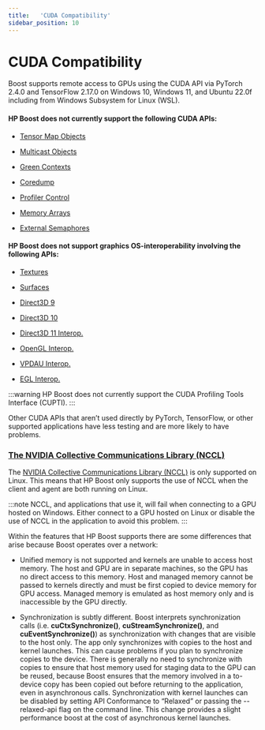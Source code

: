 ```yaml
---
title:   'CUDA Compatibility'
sidebar_position: 10
---
```

# CUDA Compatibility

Boost supports remote access to GPUs using the CUDA API via PyTorch 2.4.0 and TensorFlow 2.17.0 on Windows 10, Windows 11, and Ubuntu 22.0f including from Windows Subsystem for Linux (WSL).

#### HP Boost does not currently support the following CUDA APIs: 

- [Tensor Map Objects](https://docs.nvidia.com/cuda/cuda-driver-api/group__CUDA__TENSOR__MEMORY.html#group__CUDA__TENSOR__MEMORY)

- [Multicast Objects](https://docs.nvidia.com/cuda/cuda-driver-api/group__CUDA__MULTICAST.html#group__CUDA__MULTICAST)

- [Green Contexts](https://docs.nvidia.com/cuda/cuda-driver-api/group__CUDA__GREEN__CONTEXTS.html#group__CUDA__GREEN__CONTEXTS)

- [Coredump](https://docs.nvidia.com/cuda/cuda-driver-api/group__CUDA__COREDUMP.html#group__CUDA__COREDUMP)

- [Profiler Control](https://docs.nvidia.com/cuda/cuda-driver-api/group__CUDA__PROFILER.html#group__CUDA__PROFILER)

- [Memory Arrays](https://docs.nvidia.com/cuda/cuda-driver-api/group__CUDA__MEM.html)

- [External Semaphores](https://docs.nvidia.com/cuda/cuda-driver-api/group__CUDA__EXTRES__INTEROP.html#group__CUDA__EXTRES__INTEROP)


#### HP Boost does not support graphics OS-interoperability involving the following APIs: 

- [Textures](https://docs.nvidia.com/cuda/cuda-driver-api/group__CUDA__TEXOBJECT.html)

- [Surfaces](https://docs.nvidia.com/cuda/cuda-driver-api/group__CUDA__SURFOBJECT.html#group__CUDA__SURFOBJECT)

- [Direct3D 9](https://docs.nvidia.com/cuda/cuda-driver-api/group__CUDA__D3D9.html#group__CUDA__D3D9)

- [Direct3D 10](https://docs.nvidia.com/cuda/cuda-driver-api/group__CUDA__D3D10.html#group__CUDA__D3D10)

- [Direct3D 11 Interop.](https://docs.nvidia.com/cuda/cuda-driver-api/group__CUDA__D3D11.html#group__CUDA__D3D11)

- [OpenGL Interop.](https://docs.nvidia.com/cuda/cuda-driver-api/group__CUDA__GL.html#group__CUDA__GL)

- [VPDAU Interop.](https://docs.nvidia.com/cuda/cuda-driver-api/group__CUDA__VDPAU.html#group__CUDA__VDPAU)

- [EGL Interop.](https://docs.nvidia.com/cuda/cuda-driver-api/group__CUDA__EGL.html#group__CUDA__EGL) 

:::warning
HP Boost does not currently support the CUDA Profiling Tools Interface (CUPTI).
:::

Other CUDA APIs that aren’t used directly by PyTorch, TensorFlow, or other supported applications have less testing and are more likely to have problems.

### [The NVIDIA Collective Communications Library (NCCL)](https://developer.nvidia.com/nccl) 

The [NVIDIA Collective Communications Library (NCCL)](https://developer.nvidia.com/nccl) is only supported on Linux. This means that HP Boost only supports the use of NCCL when the client and agent are both running on Linux.  

:::note
NCCL, and applications that use it, will fail when connecting to a GPU hosted on Windows. Either connect to a GPU hosted on Linux or disable the use of NCCL in the application to avoid this problem.
:::

 

Within the features that HP Boost supports there are some differences that arise because Boost operates over a network: 

 

- Unified memory is not supported and kernels are unable to access host memory. The host and GPU are in separate machines, so the GPU has no direct access to this memory. Host and managed memory cannot be passed to kernels directly and must be first copied to device memory for GPU access.  Managed memory is emulated as host memory only and is inaccessible by the GPU directly. 

 

- Synchronization is subtly different. Boost interprets synchronization calls (i.e. **cuCtxSynchronize()**, **cuStreamSynchronize()**, and **cuEventSynchronize()**) as synchronization with changes that are visible to the host only. The app only synchronizes with copies to the host and kernel launches. This can cause problems if you plan to synchronize copies to the device.  There is generally no need to synchronize with copies to ensure that host memory used for staging data to the GPU can be reused, because Boost ensures that the memory involved in a to-device copy has been copied out before returning to the application, even in asynchronous calls.  Synchronization with kernel launches can be disabled by setting API Conformance to “Relaxed” or passing the --relaxed-api flag on the command line. This change provides a slight performance boost at the cost of asynchronous kernel launches. 